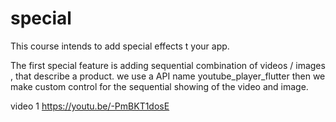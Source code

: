 # special
This course intends to add special effects t your app.

The first special feature is adding sequential combination of videos / images , that describe a product.
we use a API name youtube_player_flutter then we make custom control
for the sequential showing of the video and image.

video 1          https://youtu.be/-PmBKT1dosE
